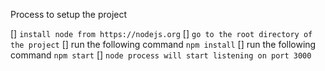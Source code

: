 Process to setup the project

[] `install node from https://nodejs.org`
[] `go to the root directory of the project`
[] run the following command `npm install`
[] run the following command `npm start`
[] `node process will start listening on port 3000`
